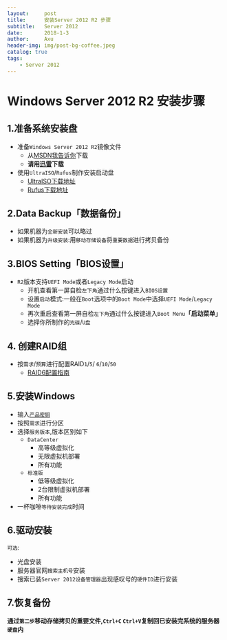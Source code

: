```yaml
---
layout:     post
title:      安装Server 2012 R2 步骤
subtitle:   Server 2012
date:       2018-1-3
author:     Axu
header-img: img/post-bg-coffee.jpeg
catalog: true
tags:
    - Server 2012
---
```


# Windows Server 2012 R2 安装步骤
## 1.准备系统安装盘
- 准备`Windows Server 2012 R2`镜像文件
  - 从[MSDN我告诉你](http://msdn.itellyou.cn)下载
  - **请用[迅雷](http://dl.xunlei.com/)下载**
- 使用`UltraISO`/`Rufus`制作安装启动盘
  - [UltraISO下载地址](http://www.upantool.com/plus/download.php?open=2&id=517&uhash=ba3d5e297a460492b1a967bf)
  - [Rufus下载地址](http://rufus.akeo.ie)
 

## 2.Data Backup「数据备份」
 - 如果机器为`全新安装`可以略过
 - 如果机器为`升级安装`:用`移动存储设备`将`重要数据`进行拷贝备份

## 3.BIOS Setting「BIOS设置」
- `R2`版本支持`UEFI Mode`或者`Legacy Mode`启动
  - 开机查看第一屏自检`左下角`通过什么按键进入`BIOS设置`
  - 设置`启动`模式:一般在`Boot`选项中的`Boot Mode`中选择`UEFI Mode`/`Legacy Mode`
  - 再次重启查看第一屏自检`左下角`通过什么按键进入`Boot Menu`**「启动菜单」**
  - 选择你所制作的`光碟`/`U盘`


## 4. 创建RAID组
- 按`需求`/`预算`进行配置RAID`1`/`5`/ `6`/`10`/`50`
   - [RAID6配置指南](http://axu666.win/2017/12/27/RAID-6-%E6%93%8D%E4%BD%9C%E6%89%8B%E5%86%8C/)

## 5.安装Windows
- 输入[`产品密钥`](https://baike.baidu.com/link?url=Ugm5W5F0XFpEIwK9soKk1FmD2Ia_MQOxoqwladTWKvxeoFsll77QQSPlMrJcKY2MiNUMMRoAz7y_ysw984OaJiEJHjL5D4IJ-gkTrQgSO9RASFoRO_T0CNMkJIRfgYzH)
- 按照`需求`进行分区
- 选择`服务版本`,版本区别如下
  - `DataCenter`
    - 高等级虚拟化
    - 无限虚拟机部署
    - 所有功能
  - `标准版`
    - 低等级虚拟化
    - 2台限制虚拟机部署
    - 所有功能
- 一杯咖啡`等待安装完成`时间

## 6.驱动安装
`可选`: 
- 光盘安装
- 服务器官网`搜索主机号`安装
- 搜索已装`Server 2012设备管理器`出现感叹号的`硬件ID`进行安装

## 7.恢复备份
**通过`第二步`移动存储拷贝的重要文件,`Ctrl+C` `Ctrl+V`复制回已安装完系统的服务器`硬盘`内**